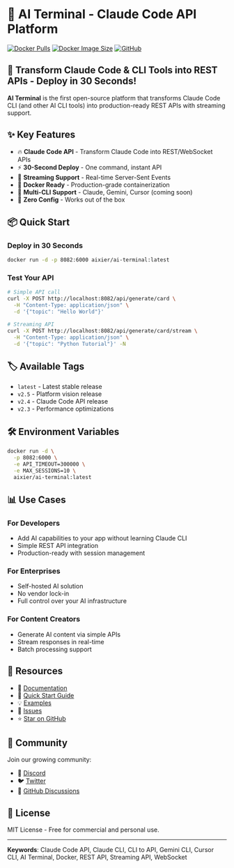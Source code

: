 # 🐳 AI Terminal - Claude Code API Platform

[![Docker Pulls](https://img.shields.io/docker/pulls/aixier/ai-terminal)](https://hub.docker.com/r/aixier/ai-terminal)
[![Docker Image Size](https://img.shields.io/docker/image-size/aixier/ai-terminal)](https://hub.docker.com/r/aixier/ai-terminal)
[![GitHub](https://img.shields.io/badge/GitHub-AI_Terminal-blue)](https://github.com/aixier/AI_Terminal)

## 🚀 Transform Claude Code & CLI Tools into REST APIs - Deploy in 30 Seconds!

**AI Terminal** is the first open-source platform that transforms Claude Code CLI (and other AI CLI tools) into production-ready REST APIs with streaming support.

## ✨ Key Features

- 🔥 **Claude Code API** - Transform Claude Code into REST/WebSocket APIs
- ⚡ **30-Second Deploy** - One command, instant API
- 🌊 **Streaming Support** - Real-time Server-Sent Events
- 🐳 **Docker Ready** - Production-grade containerization
- 🔌 **Multi-CLI Support** - Claude, Gemini, Cursor (coming soon)
- 🎯 **Zero Config** - Works out of the box

## 📦 Quick Start

### Deploy in 30 Seconds
```bash
docker run -d -p 8082:6000 aixier/ai-terminal:latest
```

### Test Your API
```bash
# Simple API call
curl -X POST http://localhost:8082/api/generate/card \
  -H "Content-Type: application/json" \
  -d '{"topic": "Hello World"}'

# Streaming API
curl -X POST http://localhost:8082/api/generate/card/stream \
  -H "Content-Type: application/json" \
  -d '{"topic": "Python Tutorial"}' -N
```

## 🏷️ Available Tags

- `latest` - Latest stable release
- `v2.5` - Platform vision release
- `v2.4` - Claude Code API release
- `v2.3` - Performance optimizations

## 🛠️ Environment Variables

```bash
docker run -d \
  -p 8082:6000 \
  -e API_TIMEOUT=300000 \
  -e MAX_SESSIONS=10 \
  aixier/ai-terminal:latest
```

## 📊 Use Cases

### For Developers
- Add AI capabilities to your app without learning Claude CLI
- Simple REST API integration
- Production-ready with session management

### For Enterprises
- Self-hosted AI solution
- No vendor lock-in
- Full control over your AI infrastructure

### For Content Creators
- Generate AI content via simple APIs
- Stream responses in real-time
- Batch processing support

## 🔗 Resources

- 📖 [Documentation](https://github.com/aixier/AI_Terminal)
- 🚀 [Quick Start Guide](https://github.com/aixier/AI_Terminal/blob/main/CLAUDE_CODE_API_QUICKSTART.md)
- 💡 [Examples](https://github.com/aixier/AI_Terminal/tree/main/examples)
- 🐛 [Issues](https://github.com/aixier/AI_Terminal/issues)
- ⭐ [Star on GitHub](https://github.com/aixier/AI_Terminal)

## 🤝 Community

Join our growing community:
- 💬 [Discord](https://discord.gg/ai-terminal)
- 🐦 [Twitter](https://twitter.com/AITerminal)
- 🌟 [GitHub Discussions](https://github.com/aixier/AI_Terminal/discussions)

## 📝 License

MIT License - Free for commercial and personal use.

---

**Keywords**: Claude Code API, Claude CLI, CLI to API, Gemini CLI, Cursor CLI, AI Terminal, Docker, REST API, Streaming API, WebSocket